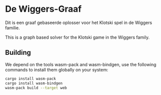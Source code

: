 # De Wiggers-Graaf

Dit is een graaf gebaseerde oplosser voor het Klotski spel in de Wiggers familie.

This is a graph based solver for the Klotski game in the Wiggers family.

## Building

We depend on the tools wasm-pack and wasm-bindgen,
use the following commands to install them globally on your system:

```bash
cargo install wasm-pack
cargo install wasm-bindgen
wasm-pack build --target web
```
